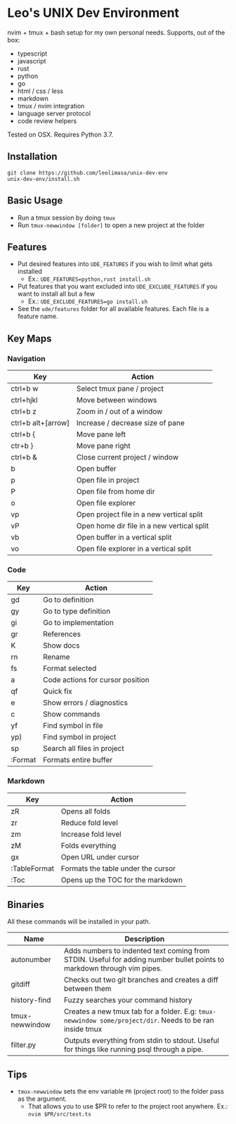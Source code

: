 # Leo's UNIX Dev Environment

nvim + tmux + bash setup for my own personal needs. Supports, out of the box:

* typescript
* javascript
* rust
* python
* go
* html / css / less
* markdown
* tmux / nvim integration
* language server protocol
* code review helpers

Tested on OSX. Requires Python 3.7.

## Installation

```
git clone https://github.com/leolimasa/unix-dev-env 
unix-dev-env/install.sh
```

## Basic Usage

* Run a tmux session by doing `tmux`
* Run `tmux-newwindow [folder]` to open a new project at the folder

## Features

* Put desired features into `UDE_FEATURES` if you wish to limit what gets installed
  * Ex.: `UDE_FEATURES=python,rust install.sh`
* Put features that you want excluded into `UDE_EXCLUDE_FEATURES` if you want to install all but a few
  * Ex.: `UDE_EXCLUDE_FEATURES=go install.sh`
* See the `ude/features` folder for all available features. Each file is a feature name.

## Key Maps

### Navigation

| Key                | Action                                     |
|--------------------|--------------------------------------------|
| ctrl+b w           | Select tmux pane / project                 |
| ctrl+hjkl          | Move between windows                       |
| ctrl+b z           | Zoom in / out of a window                  |
| ctrl+b alt+[arrow] | Increase / decrease size of pane           |
| ctrl+b {           | Move pane left                             |
| ctr+b }            | Move pane right                            |
| ctrl+b &           | Close current project / window             |
| <space> b          | Open buffer                                |
| <space> p          | Open file in project                       |
| <space> P          | Open file from home dir                    |
| <space> o          | Open file explorer                         |
| <space> vp         | Open project file in a new vertical split  |
| <space> vP         | Open home dir file in a new vertical split |
| <space> vb         | Open buffer in a vertical split            |
| <space> vo         | Open file explorer in a vertical split     |


### Code

| Key         | Action                           |
|-------------|----------------------------------|
| gd          | Go to definition                 |
| gy          | Go to type definition            |
| gi          | Go to implementation             |
| gr          | References                       |
| K           | Show docs                        |
| <space> rn  | Rename                           |
| <space> fs  | Format selected                  |
| <space> a   | Code actions for cursor position |
| <space> qf  | Quick fix                        |
| <space> e   | Show errors / diagnostics        |
| <space> c   | Show commands                    |
| <space> yf  | Find symbol in file              |
| <space> yp) | Find symbol in project           |
| <space> sp  | Search all files in project      |
| :Format     | Formats entire buffer            |

### Markdown

| Key          | Action                             |
|--------------|------------------------------------|
| zR           | Opens all folds                    |
| zr           | Reduce fold level                  |
| zm           | Increase fold level                |
| zM           | Folds everything                   |
| gx           | Open URL under cursor              |
| :TableFormat | Formats the table under the cursor |
| :Toc         | Opens up the TOC for the markdown


## Binaries

All these commands will be installed in your path.

| Name           | Description                                                                                                            |
|----------------|------------------------------------------------------------------------------------------------------------------------|
| autonumber     | Adds numbers to indented text coming from STDIN. Useful for adding number bullet points to markdown through vim pipes. |
| gitdiff        | Checks out two git branches and creates a diff between them                                                            |
| history-find   | Fuzzy searches your command history                                                                                    |
| tmux-newwindow | Creates a new tmux tab for a folder. E.g: `tmux-newwindow some/project/dir`. Needs to be ran inside tmux               |
| filter.py      | Outputs everything from stdin to stdout. Useful for things like running psql through a pipe.


## Tips

* `tmux-newwindow` sets the env variable `PR` (project root) to the folder pass as the argument.
  * That allows you to use $PR to refer to the project root anywhere. Ex.: `nvim $PR/src/test.ts`

